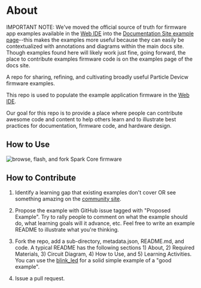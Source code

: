 About
=====

IMPORTANT NOTE: We've moved the official source of truth for firmware app examples available in the [Web IDE](https://build.particle.io) into the [Documentation Site example page](http://docs.particle.io/photon/examples/#annotated-examples)--this makes the examples more useful because they can easily be contextualized with annotations and diagrams within the main docs site. Though examples found here will likely work just fine, going forward, the place to contribute examples firmware code is on the examples page of the docs site.


A repo for sharing, refining, and cultivating broadly useful Particle Devicw firmware examples.

This repo is used to populate the example application firmware in the [Web IDE](https://build.particle.io).

Our goal for this repo is to provide a place where people can contribute awesome code and content to help others learn and to illustrate best practices for documentation, firmware code, and hardware design.

How to Use
----------

![browse, flash, and fork Spark Core firmware](http://s3.amazonaws.com/spark-website/forkable_firmware_screenshot.png)

How to Contribute
-----------------

1. Identify a learning gap that existing examples don't cover OR see something amazing on the [community site](community.particle.io).
1. Propose the example with GitHub issue tagged with "Proposed Example". Try to rally people to comment on what the example should do, what learning goals will it advance, etc. Feel free to write an example README to illustrate what you're thinking.
1. Fork the repo, add a sub-directory, metadata.json, README.md, and code. A typical README has the following sections 1) About, 2) Required Materials, 3) Circuit Diagram, 4) How to Use, and 5) Learning Activities.  You can use the [blink_led](/led_blink) for a solid simple example of a "good example".

1. Issue a pull request.
